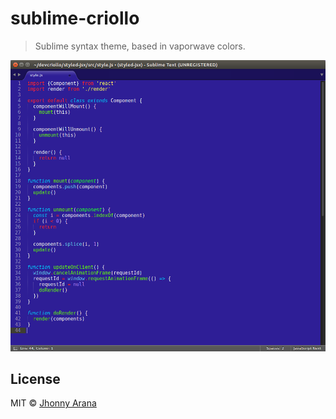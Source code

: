 # sublime-criollo

> Sublime syntax theme, based in vaporwave colors.

![](screenshot.png)

## License

MIT © [Jhonny Arana](https://github.com/aranajhonny)

